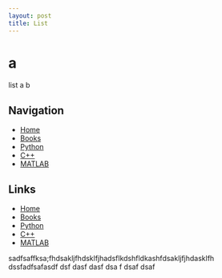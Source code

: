 ```yaml
---
layout: post
title: List
---
```


# a  <!-- Corrected Header -->
list 
a 
b

## Navigation
- [Home](../index.html)
- [Books](books/list_books.html)
- [Python](python/list_py.html)
- [C++](cpp/list_cpp.html)
- [MATLAB](MATLAB/list_MATLAB.html)

## Links 

- [Home](../index.html)
- [Books](books/list_books.html)
- [Python](python/list_py.html)
- [C++](cpp/list_cpp.html)
- [MATLAB](MATLAB/list_MATLAB.html)


sadfsaffksa;fhdsakljfhdsklfjhadsflkdshfldkashfdsakljfjhdasklfh
dssfadfsafasdf
dsf
dasf
dasf
dsa
f
dsaf
dsaf
